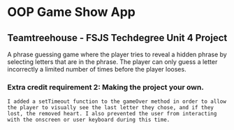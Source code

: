 # OOP Game Show App
## Teamtreehouse - FSJS Techdegree Unit 4 Project
A phrase guessing game where the player tries to reveal a hidden phrase by selecting letters that are in the phrase. The player can only guess a letter incorrectly a limited number of times before the player looses.

### Extra credit requirement 2: Making the project your own.
    I added a setTimeout function to the gameOver method in order to allow the player to visually see the last letter they chose, and if they lost, the removed heart. I also prevented the user from interacting with the onscreen or user keyboard during this time.